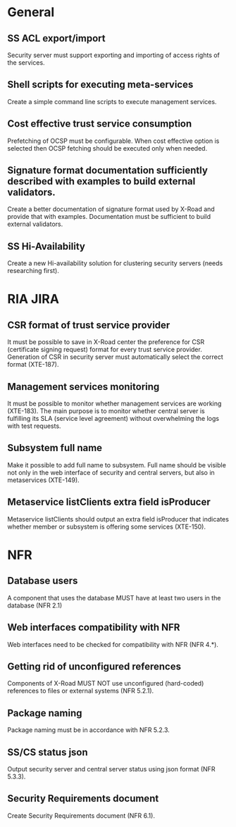 General
=======

SS ACL export/import
--------------------

Security server must support exporting and importing of access rights of
the services.

Shell scripts for executing meta-services
-----------------------------------------------

Create a simple command line scripts to execute management services.

Cost effective trust service consumption
----------------------------------------

Prefetching of OCSP must be configurable. When cost effective option is
selected then OCSP fetching should be executed only when needed.

Signature format documentation sufficiently described with examples to build external validators.
-------------------------------------------------------------------------------------------------

Create a better documentation of signature format used by X-Road and
provide that with examples. Documentation must be sufficient to build
external validators.

SS Hi-Availability
------------------

Create a new Hi-availability solution for clustering security servers
(needs researching first).

RIA JIRA
========

CSR format of trust service provider
------------------------------------

It must be possible to save in X-Road center the preference for CSR
(certificate signing request) format for every trust service provider.
Generation of CSR in security server must automatically select the
correct format (XTE-187).

Management services monitoring
----------------------------------

It must be possible to monitor whether management services are working
(XTE-183). The main purpose is to monitor whether central server is
fulfilling its SLA (service level agreement) without overwhelming the
logs with test requests.

Subsystem full name
-------------------

Make it possible to add full name to subsystem. Full name should be
visible not only in the web interface of security and central servers,
but also in metaservices (XTE-149).

Metaservice listClients extra field isProducer
----------------------------------------------

Metaservice listClients should output an extra field isProducer that
indicates whether member or subsystem is offering some services
(XTE-150).

NFR
===

Database users
--------------

A component that uses the database MUST have at least two users in the
database (NFR 2.1)

Web interfaces compatibility with NFR
-------------------------------------

Web interfaces need to be checked for compatibility with NFR (NFR 4.\*).

Getting rid of unconfigured references
--------------------------------------

Components of X-Road MUST NOT use unconfigured (hard-coded) references
to files or external systems (NFR 5.2.1).

Package naming
--------------

Package naming must be in accordance with NFR 5.2.3.

SS/CS status json
-----------------

Output security server and central server status using json format (NFR
5.3.3).

Security Requirements document
------------------------------

Create Security Requirements document (NFR 6.1).
